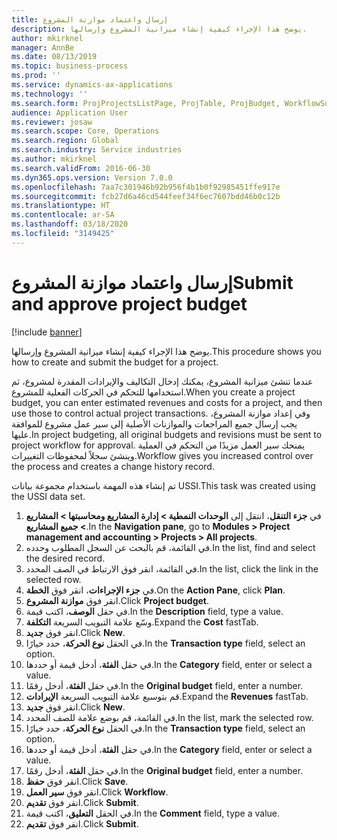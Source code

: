 ```yaml
---
title: إرسال واعتماد موازنة المشروع
description: يوضح هذا الإجراء كيفية إنشاء ميزانية المشروع وإرسالها.
author: mkirknel
manager: AnnBe
ms.date: 08/13/2019
ms.topic: business-process
ms.prod: ''
ms.service: dynamics-ax-applications
ms.technology: ''
ms.search.form: ProjProjectsListPage, ProjTable, ProjBudget, WorkflowSubmitDialog
audience: Application User
ms.reviewer: josaw
ms.search.scope: Core, Operations
ms.search.region: Global
ms.search.industry: Service industries
ms.author: mkirknel
ms.search.validFrom: 2016-06-30
ms.dyn365.ops.version: Version 7.0.0
ms.openlocfilehash: 7aa7c301946b92b956f4b1b0f92985451ffe917e
ms.sourcegitcommit: fcb27d6a46cd544feef34f6ec7607bdd46b0c12b
ms.translationtype: HT
ms.contentlocale: ar-SA
ms.lasthandoff: 03/18/2020
ms.locfileid: "3149425"
---
```

# <a name="submit-and-approve-project-budget"></a><span data-ttu-id="aa22c-103">إرسال واعتماد موازنة المشروع</span><span class="sxs-lookup"><span data-stu-id="aa22c-103">Submit and approve project budget</span></span>

[!include [banner](../../includes/banner.md)]

<span data-ttu-id="aa22c-104">يوضح هذا الإجراء كيفية إنشاء ميزانية المشروع وإرسالها.</span><span class="sxs-lookup"><span data-stu-id="aa22c-104">This procedure shows you how to create and submit the budget for a project.</span></span> 

<span data-ttu-id="aa22c-105">عندما تنشئ ميزانية المشروع، يمكنك إدخال التكاليف والإيرادات المقدرة لمشروع، ثم استخدامها للتحكم في الحركات الفعلية للمشروع.</span><span class="sxs-lookup"><span data-stu-id="aa22c-105">When you create a project budget, you can enter estimated revenues and costs for a project, and then use those to control actual project transactions.</span></span> <span data-ttu-id="aa22c-106">وفي إعداد موازنة المشروع، يجب إرسال جميع المراجعات والموازنات الأصلية إلى سير عمل مشروع للموافقة عليها.</span><span class="sxs-lookup"><span data-stu-id="aa22c-106">In project budgeting, all original budgets and revisions must be sent to project workflow for approval.</span></span> <span data-ttu-id="aa22c-107">يمنحك سير العمل مزيدًا من التحكم في العملية وينشئ سجلاً لمحفوظات التغييرات.</span><span class="sxs-lookup"><span data-stu-id="aa22c-107">Workflow gives you increased control over the process and creates a change history record.</span></span>

<span data-ttu-id="aa22c-108">تم إنشاء هذه المهمة باستخدام مجموعة بيانات USSI.</span><span class="sxs-lookup"><span data-stu-id="aa22c-108">This task was created using the USSI data set.</span></span>

1. <span data-ttu-id="aa22c-109">في **جزء التنقل**، انتقل إلى **الوحدات النمطية > إدارة المشاريع ومحاسبتها‬‬ > المشاريع > جميع المشاريع‬**‬.</span><span class="sxs-lookup"><span data-stu-id="aa22c-109">In the **Navigation pane**, go to **Modules > Project management and accounting > Projects > All projects**.</span></span>
2. <span data-ttu-id="aa22c-110">في القائمة، قم بالبحث عن السجل المطلوب وحدده.</span><span class="sxs-lookup"><span data-stu-id="aa22c-110">In the list, find and select the desired record.</span></span>
3. <span data-ttu-id="aa22c-111">في القائمة، انقر فوق الارتباط في الصف المحدد.</span><span class="sxs-lookup"><span data-stu-id="aa22c-111">In the list, click the link in the selected row.</span></span>
4. <span data-ttu-id="aa22c-112">في **جزء الإجراءات**، انقر فوق **الخطة**.</span><span class="sxs-lookup"><span data-stu-id="aa22c-112">On the **Action Pane**, click **Plan**.</span></span>
5. <span data-ttu-id="aa22c-113">انقر فوق **موازنة المشروع**.</span><span class="sxs-lookup"><span data-stu-id="aa22c-113">Click **Project budget**.</span></span>
6. <span data-ttu-id="aa22c-114">في حقل **الوصف**، اكتب قيمة.</span><span class="sxs-lookup"><span data-stu-id="aa22c-114">In the **Description** field, type a value.</span></span>
7. <span data-ttu-id="aa22c-115">وسّع علامة التبويب السريعة **التكلفة**.</span><span class="sxs-lookup"><span data-stu-id="aa22c-115">Expand the **Cost** fastTab.</span></span>
8. <span data-ttu-id="aa22c-116">انقر فوق **جديد**.</span><span class="sxs-lookup"><span data-stu-id="aa22c-116">Click **New**.</span></span>
9. <span data-ttu-id="aa22c-117">في الحقل **نوع الحركة**، حدد خيارًا.</span><span class="sxs-lookup"><span data-stu-id="aa22c-117">In the **Transaction type** field, select an option.</span></span>
10. <span data-ttu-id="aa22c-118">في حقل **الفئة**، أدخل قيمة أو حددها.</span><span class="sxs-lookup"><span data-stu-id="aa22c-118">In the **Category** field, enter or select a value.</span></span>
11. <span data-ttu-id="aa22c-119">في حقل **الفئة**، أدخل رقمًا.</span><span class="sxs-lookup"><span data-stu-id="aa22c-119">In the **Original budget** field, enter a number.</span></span>
12. <span data-ttu-id="aa22c-120">قم بتوسيع علامة التبويب السريعة **الإيرادات‬**.</span><span class="sxs-lookup"><span data-stu-id="aa22c-120">Expand the **Revenues** fastTab.</span></span>
13. <span data-ttu-id="aa22c-121">انقر فوق **جديد**.</span><span class="sxs-lookup"><span data-stu-id="aa22c-121">Click **New**.</span></span>
14. <span data-ttu-id="aa22c-122">في القائمة، قم بوضع علامة للصف المحدد.</span><span class="sxs-lookup"><span data-stu-id="aa22c-122">In the list, mark the selected row.</span></span>
15. <span data-ttu-id="aa22c-123">في الحقل **نوع الحركة**، حدد خيارًا.</span><span class="sxs-lookup"><span data-stu-id="aa22c-123">In the **Transaction type** field, select an option.</span></span>
16. <span data-ttu-id="aa22c-124">في حقل **الفئة**، أدخل قيمة أو حددها.</span><span class="sxs-lookup"><span data-stu-id="aa22c-124">In the **Category** field, enter or select a value.</span></span>
17. <span data-ttu-id="aa22c-125">في حقل **الفئة**، أدخل رقمًا.</span><span class="sxs-lookup"><span data-stu-id="aa22c-125">In the **Original budget** field, enter a number.</span></span>
18. <span data-ttu-id="aa22c-126">انقر فوق **حفظ**.</span><span class="sxs-lookup"><span data-stu-id="aa22c-126">Click **Save**.</span></span>
19. <span data-ttu-id="aa22c-127">انقر فوق **سير العمل**.</span><span class="sxs-lookup"><span data-stu-id="aa22c-127">Click **Workflow**.</span></span>
20. <span data-ttu-id="aa22c-128">انقر فوق **تقديم**.</span><span class="sxs-lookup"><span data-stu-id="aa22c-128">Click **Submit**.</span></span>
21. <span data-ttu-id="aa22c-129">في الحقل **التعليق**، اكتب قيمة.</span><span class="sxs-lookup"><span data-stu-id="aa22c-129">In the **Comment** field, type a value.</span></span>
22. <span data-ttu-id="aa22c-130">انقر فوق **تقديم**.</span><span class="sxs-lookup"><span data-stu-id="aa22c-130">Click **Submit**.</span></span>

